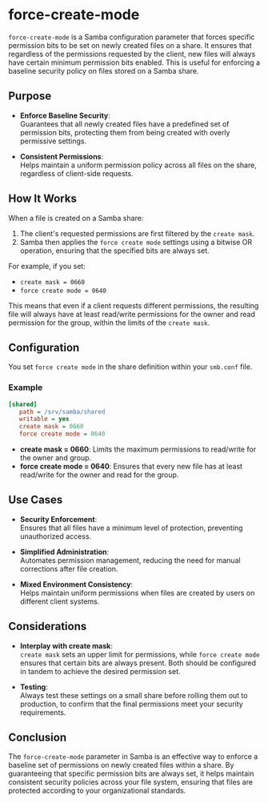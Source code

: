 # force-create-mode

`force-create-mode` is a Samba configuration parameter that forces specific permission bits to be set on newly created files on a share. It ensures that regardless of the permissions requested by the client, new files will always have certain minimum permission bits enabled. This is useful for enforcing a baseline security policy on files stored on a Samba share.

## Purpose

- **Enforce Baseline Security**:  
  Guarantees that all newly created files have a predefined set of permission bits, protecting them from being created with overly permissive settings.
  
- **Consistent Permissions**:  
  Helps maintain a uniform permission policy across all files on the share, regardless of client-side requests.

## How It Works

When a file is created on a Samba share:
1. The client's requested permissions are first filtered by the `create mask`.
2. Samba then applies the `force create mode` settings using a bitwise OR operation, ensuring that the specified bits are always set.
   
For example, if you set:
- `create mask = 0660`
- `force create mode = 0640`

This means that even if a client requests different permissions, the resulting file will always have at least read/write permissions for the owner and read permission for the group, within the limits of the `create mask`.

## Configuration

You set `force create mode` in the share definition within your `smb.conf` file.

### Example

```ini
[shared]
   path = /srv/samba/shared
   writable = yes
   create mask = 0660
   force create mode = 0640
```

- **create mask = 0660**: Limits the maximum permissions to read/write for the owner and group.
- **force create mode = 0640**: Ensures that every new file has at least read/write for the owner and read for the group.

## Use Cases

- **Security Enforcement**:  
  Ensures that all files have a minimum level of protection, preventing unauthorized access.
  
- **Simplified Administration**:  
  Automates permission management, reducing the need for manual corrections after file creation.
  
- **Mixed Environment Consistency**:  
  Helps maintain uniform permissions when files are created by users on different client systems.

## Considerations

- **Interplay with create mask**:  
  `create mask` sets an upper limit for permissions, while `force create mode` ensures that certain bits are always present. Both should be configured in tandem to achieve the desired permission set.
  
- **Testing**:  
  Always test these settings on a small share before rolling them out to production, to confirm that the final permissions meet your security requirements.

## Conclusion

The `force-create-mode` parameter in Samba is an effective way to enforce a baseline set of permissions on newly created files within a share. By guaranteeing that specific permission bits are always set, it helps maintain consistent security policies across your file system, ensuring that files are protected according to your organizational standards.
